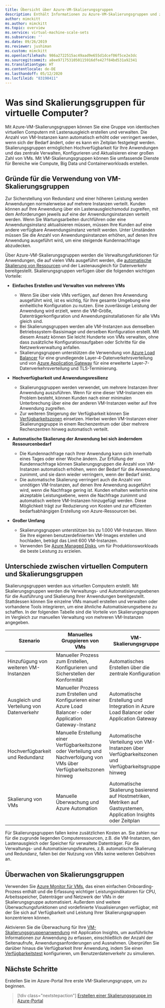 ```yaml
---
title: Übersicht über Azure-VM-Skalierungsgruppen
description: Enthält Informationen zu Azure-VM-Skalierungsgruppen und zur automatischen Skalierung Ihrer Anwendungen.
author: mimckitt
ms.author: mimckitt
ms.topic: overview
ms.service: virtual-machine-scale-sets
ms.subservice: ''
ms.date: 09/26/2019
ms.reviewer: jushiman
ms.custom: mimckitt
ms.openlocfilehash: 986a2722515ac49aad9e655d1dcef06f5ce2e3dc
ms.sourcegitcommit: a8ee9717531050115916dfe427f84bd531a92341
ms.translationtype: HT
ms.contentlocale: de-DE
ms.lasthandoff: 05/12/2020
ms.locfileid: "83198411"
---
```

# <a name="what-are-virtual-machine-scale-sets"></a>Was sind Skalierungsgruppen für virtuelle Computer?
Mit Azure-VM-Skalierungsgruppen können Sie eine Gruppe von identischen virtuellen Computern mit Lastenausgleich erstellen und verwalten. Die Anzahl von VM-Instanzen kann automatisch erhöht oder verringert werden, wenn sich der Bedarf ändert, oder es kann ein Zeitplan festgelegt werden. Skalierungsgruppen ermöglichen Hochverfügbarkeit für Ihre Anwendungen und das zentrale Verwalten, Konfigurieren und Aktualisieren einer großen Zahl von VMs. Mit VM-Skalierungsgruppen können Sie umfassende Dienste für Bereiche wie Compute, Big Data und Containerworkloads erstellen.


## <a name="why-use-virtual-machine-scale-sets"></a>Gründe für die Verwendung von VM-Skalierungsgruppen
Zur Sicherstellung von Redundanz und einer höheren Leistung werden Anwendungen normalerweise auf mehrere Instanzen verteilt. Kunden können auf Ihre Anwendung über ein Lastenausgleichsmodul zugreifen, mit dem Anforderungen jeweils auf eine der Anwendungsinstanzen verteilt werden. Wenn Sie Wartungsarbeiten durchführen oder eine Anwendungsinstanz aktualisieren müssen, müssen Ihre Kunden auf eine andere verfügbare Anwendungsinstanz verteilt werden. Unter Umständen müssen Sie die Anzahl von Anwendungsinstanzen erhöhen, auf denen Ihre Anwendung ausgeführt wird, um eine steigende Kundennachfrage abzudecken.

Über Azure-VM-Skalierungsgruppen werden die Verwaltungsfunktionen für Anwendungen, die auf vielen VMs ausgeführt werden, die [automatische Skalierung von Ressourcen](virtual-machine-scale-sets-autoscale-overview.md) und der Lastenausgleich für Datenverkehr bereitgestellt. Skalierungsgruppen verfügen über die folgenden wichtigen Vorteile:

- **Einfaches Erstellen und Verwalten von mehreren VMs**
    - Wenn Sie über viele VMs verfügen, auf denen Ihre Anwendung ausgeführt wird, ist es wichtig, für Ihre gesamte Umgebung eine einheitliche Konfiguration zu nutzen. Eine zuverlässige Leistung der Anwendung wird erzielt, wenn die VM-Größe, Datenträgerkonfiguration und Anwendungsinstallationen für alle VMs gleich sind.
    - Bei Skalierungsgruppen werden alle VM-Instanzen aus demselben Betriebssystem-Basisimage und derselben Konfiguration erstellt. Mit diesem Ansatz können Sie leicht Hunderte von VMs verwalten, ohne dass zusätzliche Konfigurationsaufgaben oder Schritte für die Netzwerkverwaltung anfallen.
    - Skalierungsgruppen unterstützen die Verwendung von [Azure Load Balancer](../load-balancer/load-balancer-overview.md) für eine grundlegende Layer-4-Datenverkehrsverteilung und von [Azure Application Gateway](../application-gateway/application-gateway-introduction.md) für eine erweiterte Layer-7-Datenverkehrsverteilung und TLS-Terminierung.

- **Hochverfügbarkeit und Anwendungsresilienz**
    - Skalierungsgruppen werden verwendet, um mehrere Instanzen Ihrer Anwendung auszuführen. Wenn für eine dieser VM-Instanzen ein Problem besteht, können Kunden nach einer minimalen Unterbrechung über eine der anderen VM-Instanzen weiter auf Ihre Anwendung zugreifen.
    - Zur weiteren Steigerung der Verfügbarkeit können Sie [Verfügbarkeitszonen](../availability-zones/az-overview.md) einsetzen. Hierbei werden VM-Instanzen einer Skalierungsgruppe in einem Rechenzentrum oder über mehrere Rechenzentren hinweg automatisch verteilt.

- **Automatische Skalierung der Anwendung bei sich änderndem Ressourcenbedarf**
    - Die Kundennachfrage nach Ihrer Anwendung kann sich innerhalb eines Tages oder einer Woche ändern. Zur Erfüllung der Kundennachfrage können Skalierungsgruppen die Anzahl von VM-Instanzen automatisch erhöhen, wenn der Bedarf für die Anwendung zunimmt, und sie dann wieder verringern, wenn der Bedarf sinkt.
    - Die automatische Skalierung verringert auch die Anzahl von unnötigen VM-Instanzen, auf denen Ihre Anwendung ausgeführt wird, wenn die Nachfrage gering ist. Kunden erhalten weiterhin eine akzeptable Leistungsebene, wenn die Nachfrage zunimmt und automatisch weitere VM-Instanzen hinzugefügt werden. Diese Möglichkeit trägt zur Reduzierung von Kosten und zur effizienten bedarfsabhängigen Erstellung von Azure-Ressourcen bei.

- **Großer Umfang**
    - Skalierungsgruppen unterstützen bis zu 1.000 VM-Instanzen. Wenn Sie Ihre eigenen benutzerdefinierten VM-Images erstellen und hochladen, beträgt das Limit 600 VM-Instanzen.
    - Verwenden Sie [Azure Managed Disks](../virtual-machines/windows/managed-disks-overview.md), um für Produktionsworkloads die beste Leistung zu erzielen.


## <a name="differences-between-virtual-machines-and-scale-sets"></a>Unterschiede zwischen virtuellen Computern und Skalierungsgruppen
Skalierungsgruppen werden aus virtuellen Computern erstellt. Mit Skalierungsgruppen werden die Verwaltungs- und Automatisierungsebenen für die Ausführung und Skalierung Ihrer Anwendungen bereitgestellt. Stattdessen können Sie einzelne VMs manuell erstellen und verwalten oder vorhandene Tools integrieren, um eine ähnliche Automatisierungsebene zu schaffen. In der folgenden Tabelle sind die Vorteile von Skalierungsgruppen im Vergleich zur manuellen Verwaltung von mehreren VM-Instanzen angegeben.

| Szenario                           | Manuelles Gruppieren von VMs                                                                    | VM-Skalierungsgruppe |
|------------------------------------|----------------------------------------------------------------------------------------|---------------------------|
| Hinzufügung von weiteren VM-Instanzen        | Manueller Prozess zum Erstellen, Konfigurieren und Sicherstellen der Konformität                             | Automatisches Erstellen über die zentrale Konfiguration |
| Ausgleich und Verteilung von Datenverkehr | Manueller Prozess zum Erstellen und Konfigurieren einer Azure Load Balancer- oder Application Gateway-Instanz      | Automatische Erstellung und Integration in Azure Load Balancer oder Application Gateway |
| Hochverfügbarkeit und Redundanz   | Manuelle Erstellung einer Verfügbarkeitszone oder Verteilung und Nachverfolgung von VMs über Verfügbarkeitszonen hinweg | Automatische Verteilung von VM-Instanzen über Verfügbarkeitszonen und Verfügbarkeitsgruppen hinweg |
| Skalierung von VMs                     | Manuelle Überwachung und Azure Automation                                                 | Automatische Skalierung basierend auf Hostmetriken, Metriken auf Gastsystemen, Application Insights oder Zeitplan |

Für Skalierungsgruppen fallen keine zusätzlichen Kosten an. Sie zahlen nur für die zugrunde liegenden Computeressourcen, z.B. die VM-Instanzen, den Lastenausgleich oder Speicher für verwaltete Datenträger. Für die Verwaltungs- und Automatisierungsfeatures, z.B. automatische Skalierung und Redundanz, fallen bei der Nutzung von VMs keine weiteren Gebühren an.

## <a name="how-to-monitor-your-scale-sets"></a>Überwachen von Skalierungsgruppen

Verwenden Sie [Azure Monitor für VMs](../azure-monitor/insights/vminsights-overview.md), das einen einfachen Onboarding-Prozess enthält und die Erfassung wichtiger Leistungsindikatoren für CPU, Arbeitsspeicher, Datenträger und Netzwerk der VMs in der Skalierungsgruppe automatisiert. Außerdem sind weitere Überwachungsfunktionen und vordefinierte Visualisierungen verfügbar, mit der Sie sich auf Verfügbarkeit und Leistung Ihrer Skalierungsgruppen konzentrieren können.

Aktivieren Sie die Überwachung für Ihre [VM-Skalierungsgruppenanwendung](../azure-monitor/app/azure-vm-vmss-apps.md) mit Application Insights, um ausführliche Informationen zur Anwendung zu erfassen, einschließlich der Anzahl der Seitenaufrufe, Anwendungsanforderungen und Ausnahmen. Überprüfen Sie darüber hinaus die Verfügbarkeit Ihrer Anwendung, indem Sie einen [Verfügbarkeitstest](../azure-monitor/app/monitor-web-app-availability.md) konfigurieren, um Benutzerdatenverkehr zu simulieren.

## <a name="next-steps"></a>Nächste Schritte
Erstellen Sie im Azure-Portal Ihre erste VM-Skalierungsgruppe, um zu beginnen.

> [!div class="nextstepaction"]
> [Erstellen einer Skalierungsgruppe im Azure-Portal](quick-create-portal.md)
